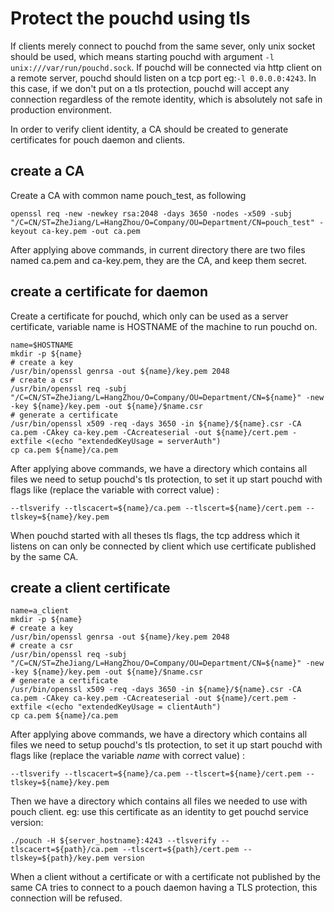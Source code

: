 # Protect the pouchd using tls

If clients merely connect to pouchd from the same sever, only unix socket should be used, which means starting pouchd with argument `-l unix:///var/run/pouchd.sock`. If pouchd will be connected via http client on a remote server, pouchd should listen on a tcp port eg:`-l 0.0.0.0:4243`. In this case, if we don't put on a tls protection, pouchd will accept any connection regardless of the remote identity, which is absolutely not safe in production environment.

In order to verify client identity, a CA should be created to generate certificates for pouch daemon and clients.

## create a CA

Create a CA with common name pouch_test, as following

```shell
openssl req -new -newkey rsa:2048 -days 3650 -nodes -x509 -subj "/C=CN/ST=ZheJiang/L=HangZhou/O=Company/OU=Department/CN=pouch_test" -keyout ca-key.pem -out ca.pem
```

After applying above commands, in current directory there are two files named ca.pem and ca-key.pem, they are the CA, and keep them secret.

## create a certificate for daemon

Create a certificate for pouchd, which only can be used as a server certificate, variable name is HOSTNAME of the machine to run pouchd on.


```shell
name=$HOSTNAME
mkdir -p ${name}
# create a key
/usr/bin/openssl genrsa -out ${name}/key.pem 2048
# create a csr
/usr/bin/openssl req -subj "/C=CN/ST=ZheJiang/L=HangZhou/O=Company/OU=Department/CN=${name}" -new -key ${name}/key.pem -out ${name}/$name.csr
# generate a certificate
/usr/bin/openssl x509 -req -days 3650 -in ${name}/${name}.csr -CA ca.pem -CAkey ca-key.pem -CAcreateserial -out ${name}/cert.pem -extfile <(echo "extendedKeyUsage = serverAuth")
cp ca.pem ${name}/ca.pem
```

After applying above commands, we have a directory which contains all files we need to setup pouchd's tls protection, to set it up start pouchd with flags like (replace the variable with correct value) :

```shell
--tlsverify --tlscacert=${name}/ca.pem --tlscert=${name}/cert.pem --tlskey=${name}/key.pem
```

When pouchd started with all theses tls flags, the tcp address which it listens on can only be connected by client which use certificate published by the same CA.

## create a client certificate

```shell
name=a_client
mkdir -p ${name}
# create a key
/usr/bin/openssl genrsa -out ${name}/key.pem 2048
# create a csr
/usr/bin/openssl req -subj "/C=CN/ST=ZheJiang/L=HangZhou/O=Company/OU=Department/CN=${name}" -new -key ${name}/key.pem -out ${name}/$name.csr
# generate a certificate
/usr/bin/openssl x509 -req -days 3650 -in ${name}/${name}.csr -CA ca.pem -CAkey ca-key.pem -CAcreateserial -out ${name}/cert.pem -extfile <(echo "extendedKeyUsage = clientAuth")
cp ca.pem ${name}/ca.pem
```

After applying above commands, we have a directory which contains all files we need to setup pouchd's tls protection, to set it up start pouchd with flags like (replace the variable *name* with correct value) :

```shell
--tlsverify --tlscacert=${name}/ca.pem --tlscert=${name}/cert.pem --tlskey=${name}/key.pem
```

Then we have a directory which contains all files we needed to use with pouch client. eg: use this certificate as an identity to get pouchd service version:

```
./pouch -H ${server_hostname}:4243 --tlsverify --tlscacert=${path}/ca.pem --tlscert=${path}/cert.pem --tlskey=${path}/key.pem version
```

When a client without a certificate or with a certificate not published by the same CA tries to connect to a pouch daemon having a TLS protection, this connection will be refused.